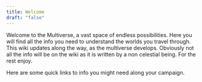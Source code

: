 ```yaml
---
title: Welcome
draft: "false"
---
```

Welcome to the Multiverse, a vast space of endless possibilities. Here you will find all the info you need to understand the worlds you travel through. 
This wiki updates along the way, as the multiverse develops. Obviously not all the info will be on the wiki as it is written by a non celestial being.
For the rest enjoy.

Here are some quick links to info you might need along your campaign.

